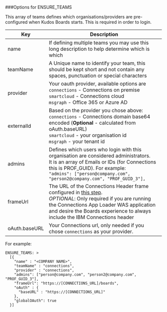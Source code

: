 ###Options for ENSURE_TEAMS

This array of teams defines which organisations/providers are pre-configured when Kudos Boards starts. This is required in order to login.


| Key           | Description                                                                                                                                                                                                                                                                      |
| ------------- | -------------------------------------------------------------------------------------------------------------------------------------------------------------------------------------------------------------------------------------------------------------------------------- |
| name          | If defining multiple teams you may use this long description to help determine which is which                                                                                                                                                                                    |
| teamName      | A Unique name to identify your team, this should be kept short and not contain any spaces, punctuation or special characters                                                                                                                                                     |
| provider      | Your oauth provider, available options are <br>`connections` - Connections on premise<br>`smartcloud` - Connections cloud<br>`msgraph` - Office 365 or Azure AD                                                                                                                  |
| externalId    | Based on the provider you chose above:<br>`connections` - Connections domain base64 encoded (**Optional** - calculated from oAuth.baseURL)<br>`smartcloud` - your organisation id<br>`msgraph` - your tenant id                                                    |
| admins        | Defines which users who login with this organisation are considered administrators.<br>It is an array of Emails or IDs (for Connections this is PROF_GUID). For example:<br>`"admins": ["person@company.com", "person2@company.com", "PROF_GUID_3"],`                            |
| frameUrl      | The URL of the Connections Header frame configured in [this step](/boards/connections/header-on-prem/).<br>_OPTIONAL_: Only required if you are running the Connections App Loader WAS application and desire the Boards experience to always include the IBM Connections header |
| oAuth.baseURL | Your Connections url, only needed if you chose `connections` as your provider.                                                                                                                                                                                                   |



For example:

    ENSURE_TEAMS: >
      [{
        "name" : "<COMPANY NAME>",
        "teamName" : "connections",
        "provider" : "connections",
        "admins": ["person@company.com", "person2@company.com", "PROF_GUID_3"],
        "frameUrl": "https://[CONNECTIONS_URL]/boards",
        "oAuth" : {
          "baseURL" : "https://[CONNECTIONS_URL]"
        },
        "globalOAuth": true
      }]
